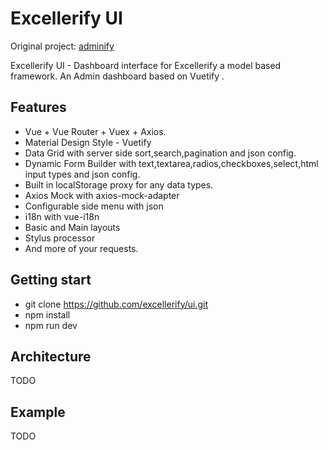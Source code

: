 # Excellerify UI
Original project: [adminify](https://github.com/wxs77577/adminify)

Excellerify UI - Dashboard interface for Excellerify a model based framework. An Admin dashboard based on Vuetify .

## Features

* Vue + Vue Router + Vuex + Axios.
* Material Design Style - Vuetify
* Data Grid with server side sort,search,pagination and json config.
* Dynamic Form Builder with text,textarea,radios,checkboxes,select,html input types and json config.
* Built in localStorage proxy for any data types.
* Axios Mock with axios-mock-adapter
* Configurable side menu with json
* i18n with vue-i18n
* Basic and Main layouts
* Stylus processor
* And more of your requests.

## Getting start

* git clone https://github.com/excellerify/ui.git
* npm install
* npm run dev

## Architecture
TODO

## Example
TODO
